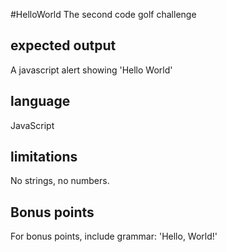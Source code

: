 #HelloWorld
The second code golf challenge

## expected output
A javascript alert showing 'Hello World'

## language
JavaScript

## limitations
No strings, no numbers.

## Bonus points
For bonus points, include grammar:
'Hello, World!'